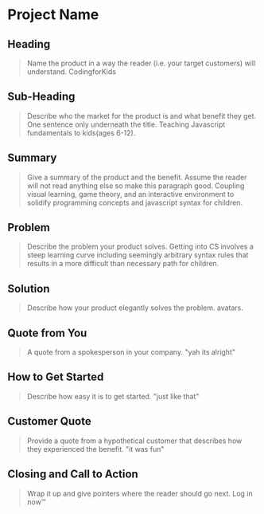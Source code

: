 # Project Name #

<!-- 
> This material was originally posted [here](http://www.quora.com/What-is-Amazons-approach-to-product-development-and-product-management). It is reproduced here for posterities sake.

There is an approach called "working backwards" that is widely used at Amazon. They work backwards from the customer, rather than starting with an idea for a product and trying to bolt customers onto it. While working backwards can be applied to any specific product decision, using this approach is especially important when developing new products or features.

For new initiatives a product manager typically starts by writing an internal press release announcing the finished product. The target audience for the press release is the new/updated product's customers, which can be retail customers or internal users of a tool or technology. Internal press releases are centered around the customer problem, how current solutions (internal or external) fail, and how the new product will blow away existing solutions.

If the benefits listed don't sound very interesting or exciting to customers, then perhaps they're not (and shouldn't be built). Instead, the product manager should keep iterating on the press release until they've come up with benefits that actually sound like benefits. Iterating on a press release is a lot less expensive than iterating on the product itself (and quicker!).

If the press release is more than a page and a half, it is probably too long. Keep it simple. 3-4 sentences for most paragraphs. Cut out the fat. Don't make it into a spec. You can accompany the press release with a FAQ that answers all of the other business or execution questions so the press release can stay focused on what the customer gets. My rule of thumb is that if the press release is hard to write, then the product is probably going to suck. Keep working at it until the outline for each paragraph flows. 

Oh, and I also like to write press-releases in what I call "Oprah-speak" for mainstream consumer products. Imagine you're sitting on Oprah's couch and have just explained the product to her, and then you listen as she explains it to her audience. That's "Oprah-speak", not "Geek-speak".

Once the project moves into development, the press release can be used as a touchstone; a guiding light. The product team can ask themselves, "Are we building what is in the press release?" If they find they're spending time building things that aren't in the press release (overbuilding), they need to ask themselves why. This keeps product development focused on achieving the customer benefits and not building extraneous stuff that takes longer to build, takes resources to maintain, and doesn't provide real customer benefit (at least not enough to warrant inclusion in the press release).
 -->
 
## Heading ##
  > Name the product in a way the reader (i.e. your target customers) will understand.
  CodingforKids

## Sub-Heading ##
  > Describe who the market for the product is and what benefit they get. One sentence only underneath the title.
  Teaching Javascript fundamentals to kids(ages 6-12).

## Summary ##
  > Give a summary of the product and the benefit. Assume the reader will not read anything else so make this paragraph good.
   Coupling visual learning, game theory, and an interactive environment to solidify programming concepts and javascript syntax for children. 

## Problem ##
  > Describe the problem your product solves.
 Getting into CS involves a steep learning curve including seemingly arbitrary syntax rules that results in a more difficult than necessary path for children.

## Solution ##
  > Describe how your product elegantly solves the problem.
  avatars.

## Quote from You ##
  > A quote from a spokesperson in your company.
  "yah its alright"

## How to Get Started ##
  > Describe how easy it is to get started.
  "just like that"

## Customer Quote ##
  > Provide a quote from a hypothetical customer that describes how they experienced the benefit.
  "it was fun"

## Closing and Call to Action ##
  > Wrap it up and give pointers where the reader should go next.
  Log in now™
